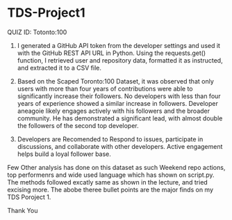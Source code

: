 # TDS-Project1

QUIZ ID: Totonto:100


1. I generated a GitHub API token from the developer settings and used it with the GitHub REST API URL in Python. Using the requests.get() function, I retrieved user and repository data, formatted it as instructed, and extracted it to a CSV file.
   
2. Based on the Scaped Toronto:100 Dataset, it was observed that only users with more than four years of contributions were able to significantly increase their followers. No developers with less than four years of experience showed a similar increase in followers. Developer aneagoie likely engages actively with his followers and the broader community. He has demonstrated a significant lead, with almost double the followers of the second top developer.
  
3. Developers are Recomended to Respond to issues, participate in discussions, and collaborate with other developers. Active engagement helps build a loyal follower base.


Few Other analysis has done on this dataset as such Weekend repo actions, top performenrs and wide used language which has shown on script.py. The methods followed excatly same as shown in the lecture, and tried excising more. The abobe theree bullet points are the major finds on my TDS Poroject 1.

Thank You

